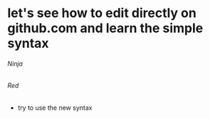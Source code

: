 # let's see how to edit directly on github.com and learn the simple syntax
###### Ninja
###### Red
- try to use the new syntax
